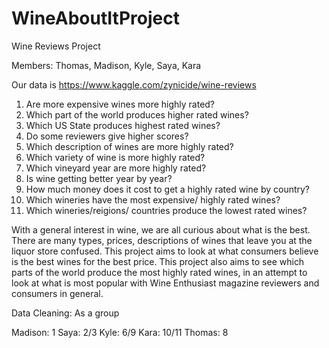 # WineAboutItProject
Wine Reviews Project

Members: Thomas, Madison, Kyle, Saya, Kara

Our data is https://www.kaggle.com/zynicide/wine-reviews

1. Are more expensive wines more highly rated? 
2. Which part of the world produces higher rated wines? 
3. Which US State produces highest rated wines?
4. Do some reviewers give higher scores? 
5. Which description of wines are more highly rated? 
6. Which variety of wine is more highly rated?
7. Which vineyard year are more highly rated?
8. Is wine getting better year by year? 
9. How much money does it cost to get a highly rated wine by country? 
10. Which wineries have the most expensive/ highly rated wines? 
11. Which wineries/reigions/ countries produce the lowest rated wines? 

With a general interest in wine, we are all curious about what is the best. There are many types, prices, descriptions of wines that leave you at the liquor store confused. This project aims to look at what consumers believe is the best wines for the best price. This project also aims to see which parts of the world produce the most highly rated wines, in an attempt to look at what is most popular with Wine Enthusiast magazine reviewers and consumers in general. 

Data Cleaning: As a group

Madison: 1
Saya: 2/3
Kyle: 6/9
Kara: 10/11
Thomas: 8
